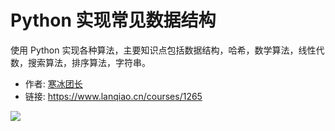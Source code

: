 # Python 实现常见数据结构

使用 Python 实现各种算法，主要知识点包括数据结构，哈希，数学算法，线性代数，搜索算法，排序算法，字符串。

- 作者: [寒冰团长](https://www.lanqiao.cn/users/890547/)
- 链接: https://www.lanqiao.cn/courses/1265

![](https://dn-simplecloud.shiyanlou.com/course/1555480028087_【1265】-【Python实现各种常用算法】.png)
